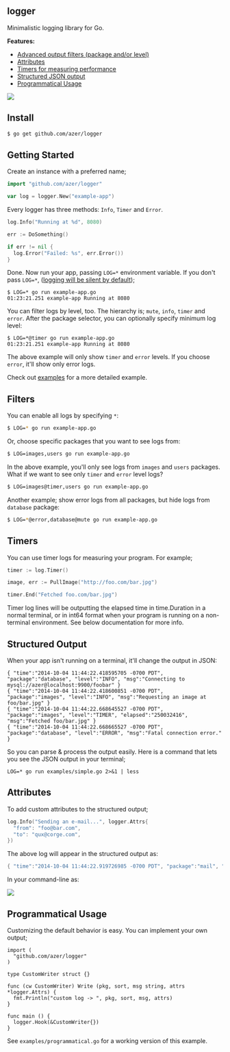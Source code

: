 ## logger

Minimalistic logging library for Go.

**Features:**

* [Advanced output filters (package and/or level)](#filters)
* [Attributes](#attributes)
* [Timers for measuring performance](#timers)
* [Structured JSON output](#structured-output)
* [Programmatical Usage](#programmatical-usage)

![](https://i.cloudup.com/rUyno2tHCx.png)

## Install

```bash
$ go get github.com/azer/logger
```

## Getting Started

Create an instance with a preferred name;

```go
import "github.com/azer/logger"

var log = logger.New("example-app")
```

Every logger has three methods: `Info`, `Timer` and `Error`.

```go
log.Info("Running at %d", 8080)

err := DoSomething()

if err != nil {
  log.Error("Failed: %s", err.Error())
}
```

Done. Now run your app, passing `LOG=*` environment variable. If you don't pass `LOG=*`, ([logging will be silent by default](http://www.linfo.org/rule_of_silence.html));

```
$ LOG=* go run example-app.go
01:23:21.251 example-app Running at 8080
```

You can filter logs by level, too. The hierarchy is; `mute`, `info`, `timer` and `error`.
After the package selector, you can optionally specify minimum log level:

```
$ LOG=*@timer go run example-app.go
01:23:21.251 example-app Running at 8080
```

The above example will only show `timer` and `error` levels. If you choose `error`, it'll show only error logs.

Check out [examples](https://github.com/azer/logger/tree/master/examples) for a more detailed example.

## Filters

You can enable all logs by specifying `*`:

```bash
$ LOG=* go run example-app.go
```

Or, choose specific packages that you want to see logs from:

```bash
$ LOG=images,users go run example-app.go
```

In the above example, you'll only see logs from `images` and `users` packages. What if we want to see only `timer` and `error` level logs?

```bash
$ LOG=images@timer,users go run example-app.go
```


Another example; show error logs from all packages, but hide logs from `database` package:

```bash
$ LOG=*@error,database@mute go run example-app.go
```

## Timers

You can use timer logs for measuring your program. For example;

```go
timer := log.Timer()

image, err := PullImage("http://foo.com/bar.jpg")

timer.End("Fetched foo.com/bar.jpg")
```

Timer log lines will be outputting the elapsed time in time.Duration in a normal terminal, or in int64 format when your program is running on a non-terminal environment.
See below documentation for more info.

## Structured Output

When your app isn't running on a terminal, it'll change the output in JSON:

```
{ "time":"2014-10-04 11:44:22.418595705 -0700 PDT", "package":"database", "level":"INFO", "msg":"Connecting to mysql://azer@localhost:9900/foobar" }
{ "time":"2014-10-04 11:44:22.418600851 -0700 PDT", "package":"images", "level":"INFO", "msg":"Requesting an image at foo/bar.jpg" }
{ "time":"2014-10-04 11:44:22.668645527 -0700 PDT", "package":"images", "level":"TIMER", "elapsed":"250032416", "msg":"Fetched foo/bar.jpg" }
{ "time":"2014-10-04 11:44:22.668665527 -0700 PDT", "package":"database", "level":"ERROR", "msg":"Fatal connection error." }
```

So you can parse & process the output easily. Here is a command that lets you see the JSON output in your terminal;

```
LOG=* go run examples/simple.go 2>&1 | less
```

## Attributes

To add custom attributes to the structured output;

```go
log.Info("Sending an e-mail...", logger.Attrs{
  "from": "foo@bar.com",
  "to": "qux@corge.com",
})
```

The above log will appear in the structured output as:

```go
{ "time":"2014-10-04 11:44:22.919726985 -0700 PDT", "package":"mail", "level":"INFO", "msg":"Sending an e-mail", "from": "foo@foobar.com", "to": "qux@corge.com" }
```

In your command-line as:

![](https://cldup.com/n4Uia8v1uo.png)

## Programmatical Usage

Customizing the default behavior is easy. You can implement your own output;

```
import (
  "github.com/azer/logger"
)

type CustomWriter struct {}

func (cw CustomWriter) Write (pkg, sort, msg string, attrs *logger.Attrs) {
  fmt.Println("custom log -> ", pkg, sort, msg, attrs)
}

func main () {
  logger.Hook(&CustomWriter{})
}
```

See `examples/programmatical.go` for a working version of this example.
